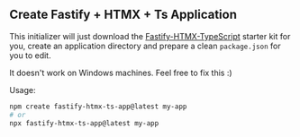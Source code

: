 ## Create Fastify + HTMX + Ts Application

This initializer will just download the [Fastify-HTMX-TypeScript](https://github.com/claudioc/fastify-htmx-ts-starter-kit) starter kit for you, create an application directory and prepare a clean `package.json` for you to edit.

It doesn't work on Windows machines. Feel free to fix this :)

Usage:

```sh
npm create fastify-htmx-ts-app@latest my-app
# or
npx fastify-htmx-ts-app@latest my-app
```
